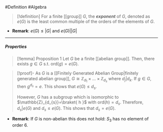 #Definition #Algebra 

> [!definition]
> For a finite [[group]] $G$, the ***exponent*** of $G$, denoted as $e(G)$ is the least common multiple of the orders of the elements of $G$.
- **Remark**: $e(G)\leq \left| G \right|$ and $e(G)|\left| G \right|$
---
##### Properties
> [!lemma] Proposition 1
> Let $G$ be a finite [[abelian group]]. Then, there exists $g\in G$ s.t. $\text{ord}(g)=e(G)$. 

> [!proof]-
> As $G$ is a [[Finitely Generated Abelian Group|finitely generated abelian group]], $G\cong \mathbb{Z}_{d_{1}}\times\dots \times\mathbb{Z}_{d_{s}}$ where $d_{j}|d_{k}$. If $g\in G$, then $g^{d_{s}}=e$. This shows that $e(G)\leq d_{s}$. 
> 
> However, $G$ has a subgroup which is isomorphic to $\mathbb{Z}_{d_{s}}=\braket{ h  }$ with $\text{ord}(h)=d_{s}$. Therefore, $d_{s}|e(G)$ and $d_{s}\leq e(G)$. This shows that $d_{s}=e(G)$.
- **Remark**: If $G$ is non-abelian this does not hold: $S_{3}$ has no element of order $6$. 